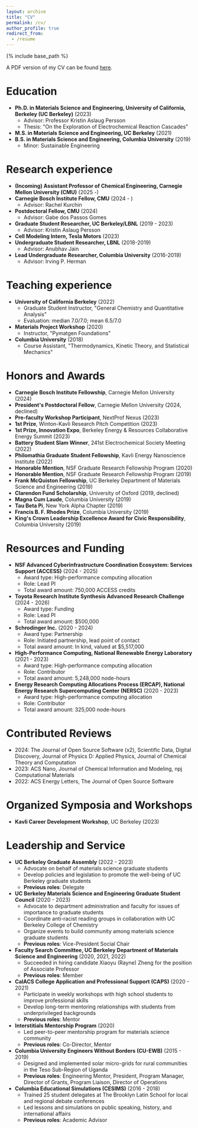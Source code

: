 ```yaml
---
layout: archive
title: "CV"
permalink: /cv/
author_profile: true
redirect_from:
  - /resume
---
```


{% include base_path %}

A PDF version of my CV can be found [here](/files/evan_spotte-smith_cv.pdf).

Education
======

* **Ph.D. in Materials Science and Engineering, University of California, Berkeley (UC Berkeley)** (2023)
  * Advisor: Professor Kristin Aslaug Persson
  * Thesis: "On the Exploration of Electrochemical Reaction Cascades"
* **M.S. in Materials Science and Engineering, UC Berkeley** (2021)
* **B.S. in Materials Science and Engineering, Columbia University** (2019)
  * Minor: Sustainable Engineering

Research experience
======

* **(Incoming) Assistant Professor of Chemical Engineering, Carnegie Mellon University (CMU)** (2025 -)
* **Carnegie Bosch Institute Fellow, CMU** (2024 - )
  * Advisor: Rachel Kurchin
* **Postdoctoral Fellow, CMU** (2024)
  * Advisor: Gabe dos Passos Gomes
* **Graduate Student Researcher, UC Berkeley/LBNL** (2019 - 2023)
  * Advisor: Kristin Aslaug Persson
* **Cell Modeling Intern, Tesla Motors** (2023)
* **Undergraduate Student Researcher, LBNL** (2018-2019)
  * Advisor: Anubhav Jain
* **Lead Undergraduate Researcher, Columbia University** (2016-2019)
  * Advisor: Irving P. Herman
  
Teaching experience
======
* **University of California Berkeley** (2022)
  * Graduate Student Instructor, "General Chemistry and Quantitative Analysis"
  * Evaluation: median 7.0/7.0; mean 6.5/7.0
* **Materials Project Workshop** (2020)
  * Instructor, "Pymatgen Foundations"
* **Columbia University** (2018)
  * Course Assistant, "Thermodynamics, Kinetic Theory, and Statistical Mechanics"
  
Honors and Awards
======

* **Carnegie Bosch Institute Fellowship**, Carnegie Mellon University (2024)
* **President's Postdoctoral Fellow**, Carnegie Mellon University (2024, declined)
* **Pre-faculty Workshop Participant**, NextProf Nexus (2023)
* **1st Prize**, Winton-Kavli Research Pitch Competition (2023)
* **1st Prize, Innovation Expo**, Berkeley Energy & Resources Collaborative Energy Summit (2023)
* **Battery Student Slam Winner**, 241st Electrochemical Society Meeting (2022)
* **Philomathia Graduate Student Fellowship**, Kavli Energy Nanoscience Institute (2022)
* **Honorable Mention**, NSF Graduate Research Fellowship Program (2020)
* **Honorable Mention**, NSF Graduate Research Fellowship Program (2019)
* **Frank McQuiston Fellowship**, UC Berkeley Department of Materials Science and Engineering (2019)
* **Clarendon Fund Scholarship**, University of Oxford (2019, declined)
* **Magna Cum Laude**, Columbia University (2019)
* **Tau Beta Pi**, New York Alpha Chapter (2019)
* **Francis B. F. Rhodes Prize**, Columbia University (2019)
* **King's Crown Leadership Excellence Award for Civic Responsibility**, Columbia University (2019)
  
Resources and Funding
======

* **NSF Advanced Cyberinfrastructure Coordination Ecosystem: Services Support (ACCESS)** (2024 - 2025)
  * Award type: High-performance computing allocation
  * Role: Lead PI
  * Total award amount: 750,000 ACCESS credits
* **Toyota Research Institute Synthesis Advanced Research Challenge** (2024 - 2026)
  * Award type: Funding
  * Role: Lead PI
  * Total award amount: $500,000
* **Schrodinger Inc.** (2020 - 2024)
  * Award type: Partnership
  * Role: Initiated partnership, lead point of contact
  * Total award amount: In kind, valued at $5,517,000
* **High-Performance Computing, National Renewable Energy Laboratory** (2021 - 2023)
  * Award type: High-performance computing allocation
  * Role: Contributor
  * Total award amount: 5,248,000 node-hours
* **Energy Research Computing Allocations Process (ERCAP), National Energy Research Supercomputing Center (NERSC)** (2020 - 2023)
  * Award type: High-performance computing allocation
  * Role: Contributor
  * Total award amount: 325,000 node-hours

Contributed Reviews
======

* 2024: The Journal of Open Source Software (x2), Scientific Data, Digital Discovery, Journal of Physics D: Applied Physics, Journal of Chemical Theory and Computation
* 2023: ACS Nano, Journal of Chemical Information and Modeling, npj Computational Materials
* 2022: ACS Energy Letters, The Journal of Open Source Software

Organized Symposia and Workshops
======

* **Kavli Career Development Workshop**, UC Berkeley (2023)

Leadership and Service
======

* **UC Berkeley Graduate Assembly** (2022 - 2023)
  * Advocate on behalf of materials science graduate students
  * Develop policies and legislation to promote the well-being of UC Berkeley graduate students
  * **Previous roles**: Delegate
* **UC Berkeley Materials Science and Engineering Graduate Student Council** (2020 - 2023)
  * Advocate to department administration and faculty for issues of importance to graduate students
  * Coordinate anti-racist reading groups in collaboration with UC Berkeley College of Chemistry
  * Organize events to build community among materials science graduate students
  * **Previous roles**: Vice-President Social Chair
* **Faculty Search Committee, UC Berkeley Department of Materials Science and Engineering** (2020, 2021, 2022)
  * Succeeded in hiring candidate Xiaoyu (Rayne) Zheng for the position of Associate Professor
  * **Previous roles**: Member
* **CalACS College Application and Professional Support (CAPS)** (2020 - 2021)
  * Participate in weekly workshops with high school students to improve professional skills
  * Develop long-term mentoring relationships with students from underprivileged backgrounds
  * **Previous roles**: Mentor
* **Interstitials Mentorship Program** (2020)
  * Led peer-to-peer mentorship program for materials science community
  * **Previous roles**: Co-Director, Mentor
* **Columbia University Engineers Without Borders (CU-EWB)** (2015 - 2019)
  * Designed and implemented solar micro-grids for rural communities in the Teso Sub-Region of Uganda
  * **Previous roles**: Engineering Mentor, President, Program Manager, Director of Grants, Program Liaison, Director of Operations
* **Columbia Educational Simulations (CESIMS)** (2016 - 2018)
  * Trained 25 student delegates at The Brooklyn Latin School for local and regional debate conferences
  * Led lessons and simulations on public speaking, history, and international affairs
  * **Previous roles**: Academic Advisor